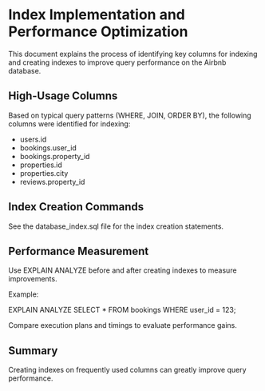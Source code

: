 # Index Implementation and Performance Optimization

This document explains the process of identifying key columns for indexing and creating indexes to improve query performance on the Airbnb database.

## High-Usage Columns

Based on typical query patterns (WHERE, JOIN, ORDER BY), the following columns were identified for indexing:

- users.id
- bookings.user_id
- bookings.property_id
- properties.id
- properties.city
- reviews.property_id

## Index Creation Commands

See the database_index.sql file for the index creation statements.

## Performance Measurement

Use EXPLAIN ANALYZE before and after creating indexes to measure improvements.

Example:

EXPLAIN ANALYZE
SELECT * FROM bookings WHERE user_id = 123;

Compare execution plans and timings to evaluate performance gains.

## Summary

Creating indexes on frequently used columns can greatly improve query performance.
